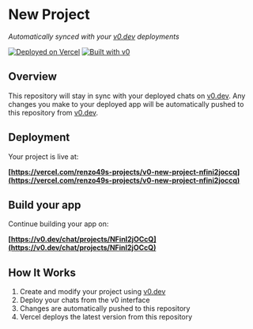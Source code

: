 # New Project

*Automatically synced with your [v0.dev](https://v0.dev) deployments*

[![Deployed on Vercel](https://img.shields.io/badge/Deployed%20on-Vercel-black?style=for-the-badge&logo=vercel)](https://vercel.com/renzo49s-projects/v0-new-project-nfini2joccq)
[![Built with v0](https://img.shields.io/badge/Built%20with-v0.dev-black?style=for-the-badge)](https://v0.dev/chat/projects/NFinI2jOCcQ)

## Overview

This repository will stay in sync with your deployed chats on [v0.dev](https://v0.dev).
Any changes you make to your deployed app will be automatically pushed to this repository from [v0.dev](https://v0.dev).

## Deployment

Your project is live at:

**[https://vercel.com/renzo49s-projects/v0-new-project-nfini2joccq](https://vercel.com/renzo49s-projects/v0-new-project-nfini2joccq)**

## Build your app

Continue building your app on:

**[https://v0.dev/chat/projects/NFinI2jOCcQ](https://v0.dev/chat/projects/NFinI2jOCcQ)**

## How It Works

1. Create and modify your project using [v0.dev](https://v0.dev)
2. Deploy your chats from the v0 interface
3. Changes are automatically pushed to this repository
4. Vercel deploys the latest version from this repository
